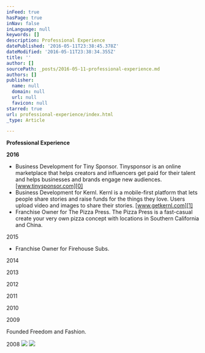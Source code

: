 ```yaml
---
inFeed: true
hasPage: true
inNav: false
inLanguage: null
keywords: []
description: Professional Experience
datePublished: '2016-05-11T23:38:45.378Z'
dateModified: '2016-05-11T23:38:34.355Z'
title: ''
author: []
sourcePath: _posts/2016-05-11-professional-experience.md
authors: []
publisher:
  name: null
  domain: null
  url: null
  favicon: null
starred: true
url: professional-experience/index.html
_type: Article

---
```

**Professional Experience**

**2016**

* Business Development for Tiny Sponsor. Tinysponsor is an online marketplace that helps creators and influencers get paid for their talent and helps businesses and brands engage new audiences. [www.tinysponsor.com][0]
* Business Development for Kernl. Kernl is a mobile-first platform that lets people share stories and raise funds for the things they love. Users upload video and images to share their stories. [www.getkernl.com][1]
* Franchise Owner for The Pizza Press. The Pizza Press is a fast-casual create your very own pizza concept with locations in Southern California and China. 

2015

* Franchise Owner for Firehouse Subs. 

2014

2013

2012

2011

2010

2009

Founded Freedom and Fashion. 

2008
![](https://the-grid-user-content.s3-us-west-2.amazonaws.com/45ad461c-fbbc-4b78-8436-43fbb4242682.jpg)
![](https://the-grid-user-content.s3-us-west-2.amazonaws.com/dfba7678-356a-49eb-99e8-a06d154defcb.jpg)

[0]: www.tinysponsor.com
[1]: www.getkernl.com